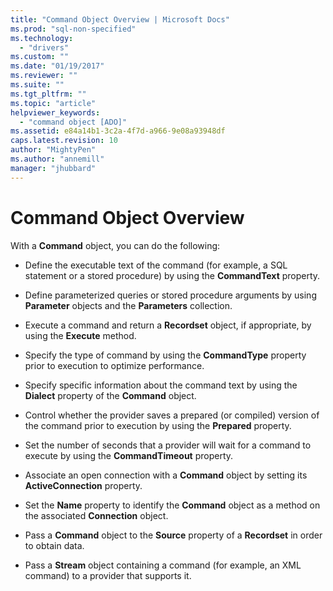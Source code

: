 ```yaml
---
title: "Command Object Overview | Microsoft Docs"
ms.prod: "sql-non-specified"
ms.technology:
  - "drivers"
ms.custom: ""
ms.date: "01/19/2017"
ms.reviewer: ""
ms.suite: ""
ms.tgt_pltfrm: ""
ms.topic: "article"
helpviewer_keywords: 
  - "command object [ADO]"
ms.assetid: e84a14b1-3c2a-4f7d-a966-9e08a93948df
caps.latest.revision: 10
author: "MightyPen"
ms.author: "annemill"
manager: "jhubbard"
---
```

# Command Object Overview
With a **Command** object, you can do the following:  
  
-   Define the executable text of the command (for example, a SQL statement or a stored procedure) by using the **CommandText** property.  
  
-   Define parameterized queries or stored procedure arguments by using **Parameter** objects and the **Parameters** collection.  
  
-   Execute a command and return a **Recordset** object, if appropriate, by using the **Execute** method.  
  
-   Specify the type of command by using the **CommandType** property prior to execution to optimize performance.  
  
-   Specify specific information about the command text by using the **Dialect** property of the **Command** object.  
  
-   Control whether the provider saves a prepared (or compiled) version of the command prior to execution by using the **Prepared** property.  
  
-   Set the number of seconds that a provider will wait for a command to execute by using the **CommandTimeout** property.  
  
-   Associate an open connection with a **Command** object by setting its **ActiveConnection** property.  
  
-   Set the **Name** property to identify the **Command** object as a method on the associated **Connection** object.  
  
-   Pass a **Command** object to the **Source** property of a **Recordset** in order to obtain data.  
  
-   Pass a **Stream** object containing a command (for example, an XML command) to a provider that supports it.